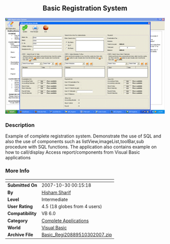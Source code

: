 ﻿<div align="center">

## Basic Registration System

<img src="PIC20071030011199587.GIF">
</div>

### Description

Example of complete registration system. Demonstrate the use of SQL and also the use of components such as listView,imageList,toolBar,sub procedure with SQL functions. The application also contains example on how to call/display Access report/components from Visual Basic applications
 
### More Info
 


<span>             |<span>
---                |---
**Submitted On**   |2007-10-30 00:15:18
**By**             |[Hisham Sharif](https://github.com/Planet-Source-Code/PSCIndex/blob/master/ByAuthor/hisham-sharif.md)
**Level**          |Intermediate
**User Rating**    |4.5 (18 globes from 4 users)
**Compatibility**  |VB 6\.0
**Category**       |[Complete Applications](https://github.com/Planet-Source-Code/PSCIndex/blob/master/ByCategory/complete-applications__1-27.md)
**World**          |[Visual Basic](https://github.com/Planet-Source-Code/PSCIndex/blob/master/ByWorld/visual-basic.md)
**Archive File**   |[Basic\_Regi20889510302007\.zip](https://github.com/Planet-Source-Code/hisham-sharif-basic-registration-system__1-69562/archive/master.zip)








